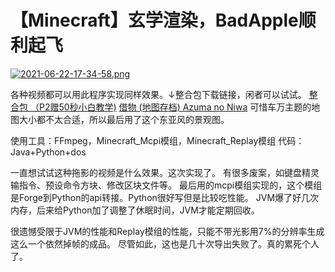 # 【Minecraft】玄学渲染，BadApple顺利起飞

[![2021-06-22-17-34-58.png](https://i.postimg.cc/zGRsFKR5/2021-06-22-17-34-58.png)](https://www.bilibili.com/video/av846340047)

各种视频都可以用此程序实现同样效果。↓整合包下载链接，闲者可以试试。
[整合包 （P2赠50秒小白教学)](https://github.com/SynthesisDu/MC_BadAppleDGDH/releases/tag/v1.0)
[借物 (地图存档) Azuma no Niwa](https://www.planetminecraft.com/project/garden-of-the-east-3583394/)
可惜车万主题的地图大小都不太合适，所以最后用了这个东亚风的景观图。

使用工具：FFmpeg，Minecraft_Mcpi模组，Minecraft_Replay模组
代码：Java+Python+dos

一直想试试这种拖影的视频是什么效果。这次实现了。
有很多废案，如键盘精灵输指令、预设命令方块、修改区块文件等。
最后用的mcpi模组实现的，这个模组是Forge到Python的api转接。Python很好写但是比较吃性能。
JVM爆了好几次内存，后来给Python加了调整了休眠时间，JVM才能定期回收。

很遗憾受限于JVM的性能和Replay模组的性能，只能不带光影用7%的分辨率生成这么一个依然掉帧的成品。
尽管如此，这也是几十次导出失败了。真的累死个人了。

